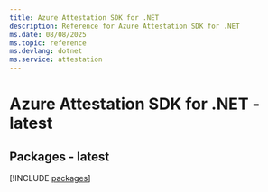 ```yaml
---
title: Azure Attestation SDK for .NET
description: Reference for Azure Attestation SDK for .NET
ms.date: 08/08/2025
ms.topic: reference
ms.devlang: dotnet
ms.service: attestation
---
```

# Azure Attestation SDK for .NET - latest
## Packages - latest
[!INCLUDE [packages](attestation-index.md)]